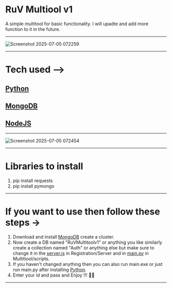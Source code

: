 # RuV Multiool v1
A simple multitool for basic functionality.
I will upadte and add more function to it in the future. 
___
![Screenshot 2025-07-05 072259](https://github.com/user-attachments/assets/129d8fe6-4021-4221-a319-4fc7445095bb)
___
# Tech used -->
## [Python](https://www.python.org/downloads/release/python-3135/) 
## [MongoDB](https://www.mongodb.com/try/download/community) 
## [NodeJS](https://nodejs.org/en) 
___
![Screenshot 2025-07-05 072454](https://github.com/user-attachments/assets/243385cd-a3f3-4a17-a02b-d0c4d95958c7)
___
# Libraries to install
1. pip install requests
2. pip install pymongo
___
# If you want to use then follow these steps ->
1. Download and install [MongoDB](https://www.mongodb.com/try/download/community) create a cluster.
2. Now create a DB named "RuVMultitoolv1" or anything you like similarly create a collection named "Auth" or anything else but make sure to change it in the [server.js](https://github.com/iamrudra69/RuV-Multitool-Python/blob/main/Regitration/Server/server.js) in Registration/Server and in [main.py](https://github.com/iamrudra69/RuV-Multitool-Python/blob/main/Multitool/scripts/main.py) in Multitiool/scripts.
3. If you haven't changed anything then you can also run main.exe or just run main.py after installing [Python](https://www.python.org/downloads/release/python-3135/).
4. Enter your id and pass and Enjoy !!! 🫡😊
___
